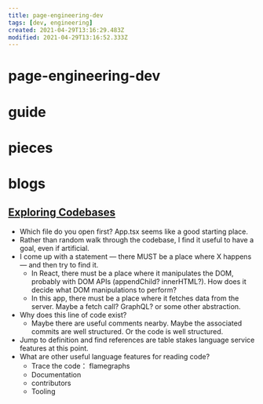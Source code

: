 ```yaml
---
title: page-engineering-dev
tags: [dev, engineering]
created: 2021-04-29T13:16:29.483Z
modified: 2021-04-29T13:16:52.333Z
---
```


# page-engineering-dev

# guide

# pieces

# blogs

## [Exploring Codebases](https://bypaulshen.com/posts/exploring-codebases)

- Which file do you open first? App.tsx seems like a good starting place.
- Rather than random walk through the codebase, I find it useful to have a goal, even if artificial. 
- I come up with a statement — there MUST be a place where X happens — and then try to find it.
  - In React, there must be a place where it manipulates the DOM, probably with DOM APIs (appendChild? innerHTML?). How does it decide what DOM manipulations to perform?
  - In this app, there must be a place where it fetches data from the server. Maybe a fetch call? GraphQL? or some other abstraction.
- Why does this line of code exist?
  - Maybe there are useful comments nearby. Maybe the associated commits are well structured. Or the code is well structured.
- Jump to definition and find references are table stakes language service features at this point. 
- What are other useful language features for reading code?
  - Trace the code： flamegraphs
  - Documentation
  - contributors
  - Tooling
